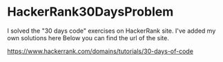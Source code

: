 # HackerRank30DaysProblem

I solved the "30 days code" exercises on HackerRank site.
I've added my own solutions here
Below you can find the url of the site.

https://www.hackerrank.com/domains/tutorials/30-days-of-code 
